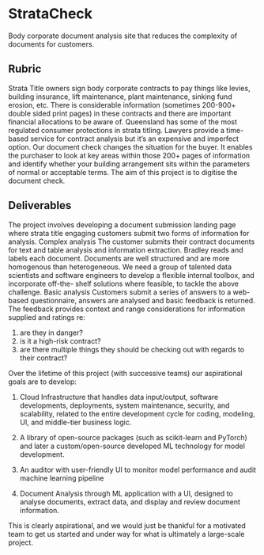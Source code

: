 # StrataCheck
Body corporate document analysis site that reduces the complexity of documents for customers.

## Rubric
Strata Title owners sign body corporate contracts to pay things like levies,
building insurance, lift maintenance, plant maintenance, sinking fund
erosion, etc. There is considerable information (sometimes 200-900+
double sided print pages) in these contracts and there are important
financial allocations to be aware of. Queensland has some of the most
regulated consumer protections in strata titling. Lawyers provide a time-
based service for contract analysis but it’s an expensive and imperfect
option.
Our document check changes the situation for the buyer. It enables the
purchaser to look at key areas within those 200+ pages of information and
identify whether your building arrangement sits within the parameters of
normal or acceptable terms. The aim of this project is to digitise the
document check.
## Deliverables
The project involves developing a document submission landing page
where strata title engaging customers submit two forms of information for
analysis.
Complex analysis
The customer submits their contract documents for text and table analysis
and information extraction. Bradley reads and labels each document.
Documents are well structured and are more homogenous than
heterogeneous. We need a group of talented data scientists and software
engineers to develop a flexible internal toolbox, and incorporate off-the-
shelf solutions where feasible, to tackle the above challenge.
Basic analysis
Customers submit a series of answers to a web-based questionnaire,
answers are analysed and basic feedback is returned. The feedback
provides context and range considerations for information supplied and
ratings re:
1. are they in danger?
2. is it a high-risk contract?
3. are there multiple things they should be checking out with regards to
their contract?

Over the lifetime of this project (with successive teams) our aspirational
goals are to develop:
1. Cloud Infrastructure that handles data input/output, software
developments, deployments, system maintenance, security, and
scalability, related to the entire development cycle for coding, modeling,
UI, and middle-tier business logic.

2. A library of open-source packages (such as scikit-learn and PyTorch) and
later a custom/open-source developed ML technology for model
development.

3. An auditor with user-friendly UI to monitor model performance and
audit machine learning pipeline
4. Document Analysis through ML application with a UI, designed to
analyse documents, extract data, and display and review document
information.

This is clearly aspirational, and we would just be thankful for a motivated
team to get us started and under way for what is ultimately a large-scale
project.
